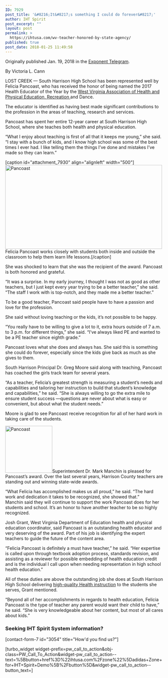 ```yaml
---
ID: 7929
post_title: '&#8216;It&#8217;s something I could do forever&#8217;'
author: IHT Spirit
post_excerpt: ""
layout: post
permalink: >
  https://ihtusa.com/wv-teacher-honored-by-state-agency/
published: true
post_date: 2018-01-25 11:49:58
---
```

Originally published Jan. 19, 2018 in the <a href="https://www.wvnews.com/theet/news/it-s-something-i-could-do-forever-harrison-county-teacher/article_ba12a05a-963c-5cf1-8319-349d2a638c53.html" target="_blank" rel="nofollow noopener">Exponent Telegram</a>.

By Victoria L. Cann

LOST CREEK — South Harrison High School has been represented well by Felicia Pancoast, who has received the honor of being named the 2017 Health Educator of the Year by the <a href="http://www.wvahperd.org/" target="_blank" rel="nofollow noopener">West Virginia Association of Health and Physical Education, Recreation </a>and Dance.

The educator is identified as having best made significant contributions to the profession in the areas of teaching, research and services.

Pancoast has spent her entire 12-year career at South Harrison High School, where she teaches both health and physical education.
<div class="" data-refreshable="true" data-region="fixed-big-ad-top-asset">
<div id="tncms-region-ads-fixed-big-ad-top-asset" class="tncms-region-ads">
<div id="blox-ad-position-fixed-big-ad-top-asset1" class="tnt-ads tnt-image-ad-wrapper">“What I enjoy about teaching is first of all that it keeps me young,” she said. “I stay with a bunch of kids, and I know high school was some of the best times I ever had. I like telling them the things I’ve done and mistakes I’ve made so they can learn.”</div>
</div>
</div>
<!--more-->

[caption id="attachment_7930" align="alignleft" width="500"]<a href="https://ihtusa.com/wp-content/uploads/2018/01/5a626e645efa1.image_.jpg"><img class="wp-image-7930" src="https://ihtusa.com/wp-content/uploads/2018/01/5a626e645efa1.image_-300x161.jpg" alt="Pancoast" width="500" height="268" /></a> Felicia Pancoast works closely with students both inside and outside the classroom to help them learn life lessons.[/caption]

She was shocked to learn that she was the recipient of the award. Pancoast is both honored and grateful.

“It was a surprise. In my early journey, I thought I was not as good as other teachers, but I just kept every year trying to be a better teacher,” she said. “The staff I work with is top-notch, and they made me a better teacher.”

To be a good teacher, Pancoast said people have to have a passion and love for the profession.

She said without loving teaching or the kids, it’s not possible to be happy.

“You really have to be willing to give a lot to it, extra hours outside of 7 a.m. to 3 p.m. for different things,” she said. “I’ve always liked PE and wanted to be a PE teacher since eighth grade.”

Pancoast loves what she does and always has. She said this is something she could do forever, especially since the kids give back as much as she gives to them.

South Harrison Principal Dr. Greg Moore said along with teaching, Pancoast has coached the girls track team for several years.

“As a teacher, Felicia’s greatest strength is measuring a student’s needs and capabilities and tailoring her instruction to build that student’s knowledge and capabilities,” he said. “She is always willing to go the extra mile to ensure student success —questions are never about what is easy or convenient, but about what the student needs.”

Moore is glad to see Pancoast receive recognition for all of her hard work in taking care of the students.

<a href="https://ihtusa.com/wp-content/uploads/2018/01/5a626e63eb4b1.image_.jpg"><img class="alignright wp-image-7931 size-thumbnail" src="https://ihtusa.com/wp-content/uploads/2018/01/5a626e63eb4b1.image_-150x150.jpg" alt="Pancoast" width="150" height="150" /></a>Superintendent Dr. Mark Manchin is pleased for Pancoast’s award. Over the last several years, Harrison County teachers are standing out and winning state-wide awards.
<div class="" data-refreshable="true" data-region="fixed-big-ad-middle-asset">
<div id="tncms-region-ads-fixed-big-ad-middle-asset" class="tncms-region-ads">
<div id="blox-ad-position-fixed-big-ad-middle-asset1" class="tnt-ads tnt-image-ad-wrapper">“What Felicia has accomplished makes us all proud,” he said. “The hard work and dedication it takes to be recognized, she showed that.”</div>
</div>
</div>
Manchin said they will continue to support the work Pancoast does for her students and school. It’s an honor to have another teacher to be so highly recognized.

Josh Grant, West Virginia Department of Education health and physical education coordinator, said Pancoast is an outstanding health educator and very deserving of the award. Part of his job is identifying the expert teachers to guide the future of the content area.

“Felicia Pancoast is definitely a must have teacher,” he said. “Her expertise is called upon through textbook adoption process, standards revision, and assisting as a reviewer for possible embedding of health education credit and is the individual I call upon when needing representation in high school health education.”

All of these duties are above the outstanding job she does at South Harrison High School delivering <a href="https://ihtusa.com/personalizing-learning-using-immediate-feedback/" target="_blank" rel="nofollow noopener">high-quality Health instruction</a> to the students she serves, Grant mentioned.

“Beyond all of her accomplishments in regards to health education, Felicia Pancoast is the type of teacher any parent would want their child to have,” he said. “She is very knowledgeable about her content, but most of all cares about kids.”
<h3 class="article-newsletter-signup">Seeking IHT Spirit System information?</h3>
<p class="article-newsletter-signup">[contact-form-7 id="3054" title="How'd you find us?"]</p>
[turbo_widget widget-prefix=pw_call_to_action&obj-class=PW_Call_To_Action&widget-pw_call_to_action--text=%5Bbutton+href%3D%22ihtusa.com%2Fzone%22%5Dadidas+Zone+for+IHT+Spirit+Demo%5B%2Fbutton%5D&widget-pw_call_to_action--button_text=]